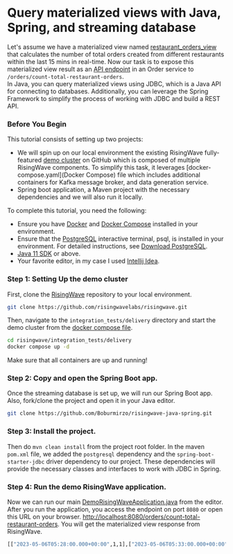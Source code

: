 # Query materialized views with Java, Spring, and streaming database

Let's assume we have a materialized view named [restaurant_orders_view](https://github.com/Boburmirzo/risingwave-java-spring/blob/main/risingwave-data/sql/create_materialized_view.sql) that calculates the number of total orders created from different restaurants within the last 15 mins in real-time. 
Now our task is to expose this materialized view result as an [API endpoint](https://github.com/Boburmirzo/risingwave-java-spring/blob/main/src/main/java/com/example/risingwave/web/OrderDeliveryController.java) in an Order service to `/orders/count-total-restaurant-orders`.  
In Java, you can query materialized views using JDBC, which is a Java API for connecting to databases. Additionally, you can leverage the Spring Framework to simplify the process of working with JDBC and build a REST API.

### Before You Begin

This tutorial consists of setting up two projects:

- We will spin up on our local environment the existing RisingWave fully-featured [demo cluster](https://github.com/risingwavelabs/risingwave/tree/main/integration_tests/delivery) on GitHub which is composed of multiple RisingWave components. To simplify this task, it leverages [docker-compose.yaml](Docker Compose) file which includes additional containers for Kafka message broker, and data generation service.
- Spring boot application, a Maven project with the necessary dependencies and we will also run it locally.

To complete this tutorial, you need the following:

- Ensure you have [Docker](https://docs.docker.com/get-docker/) and [Docker Compose](https://docs.docker.com/compose/install/) installed in your environment.
- Ensure that the [PostgreSQL](https://www.postgresql.org/docs/current/app-psql.html) interactive terminal, psql, is installed in your environment. For detailed instructions, see [Download PostgreSQL](https://www.postgresql.org/download/).
- [Java 11 SDK](https://www.oracle.com/in/java/technologies/javase/jdk11-archive-downloads.html) or above.
- Your favorite editor, in my case I used [Intellij Idea](https://www.jetbrains.com/idea/download/#section=windows).

### Step 1: Setting Up the demo cluster

First, clone the [RisingWave](https://github.com/risingwavelabs/risingwave) repository to your local environment.

```bash
git clone https://github.com/risingwavelabs/risingwave.git
```

Then, navigate to the `integration_tests/delivery` directory and start the demo cluster from the [docker compose file](https://github.com/risingwavelabs/risingwave/blob/main/integration_tests/delivery/docker-compose.yml).

```bash
cd risingwave/integration_tests/delivery
docker compose up -d
```

Make sure that all containers are up and running!

### Step 2: Copy and open the Spring Boot app.

Once the streaming database is set up, we will run our Spring Boot app. Also, fork/clone the project and open it in your Java editor.

```bash
git clone https://github.com/Boburmirzo/risingwave-java-spring.git
```

### Step 3: Install the project.

Then do `mvn clean install` from the project root folder. In the maven `pom.xml` file, we added the `postgresql` dependency and the `spring-boot-starter-jdbc` driver dependency to our project. These dependencies will provide the necessary classes and interfaces to work with JDBC in Spring.

### Step 4: Run the demo RisingWave application.

Now we can run our main [DemoRisingWaveApplication.java](https://github.com/Boburmirzo/risingwave-java-spring/blob/main/src/main/java/com/example/risingwave/DemoRisingWaveApplication.java) from the editor. After you run the application, you access the endpoint on port `8080` or open this URL on your browser. [http://localhost:8080/orders/count-total-restaurant-orders](http://localhost:8080/orders/count-total-restaurant-orders). You will get the materialized view response from RisingWave.

```bash
[["2023-05-06T05:28:00.000+00:00",1,1],["2023-05-06T05:33:00.000+00:00",1,3...]]
```
